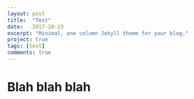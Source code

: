 ```yaml
---
layout: post
title:  "Test"
date:   2017-10-23
excerpt: "Minimal, one column Jekyll theme for your blog."
project: true
tags: [test]
comments: true
---
```


# Blah blah blah

